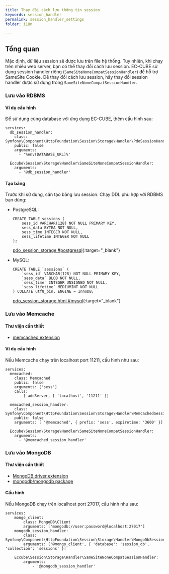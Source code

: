 ```yaml
---
title: Thay đổi cách lưu thông tin session
keywords: session_handler
permalink: session_handler_settings
folder: i18n

---
```


## Tổng quan

Mặc định, dữ liệu session sẽ được lưu trên file hệ thống. Tuy nhiên, khi chạy trên nhiều web server, bạn có thể thay đổi cách lưu session.
EC-CUBE sử dụng session handler riêng (`SameSiteNoneCompatSessionHandler`) để hỗ trợ SameSite Cookie. Để thay đổi cách lưu session, hãy thay đổi session handler được sử dụng trong `SameSiteNoneCompatSessionHandler`.

### Lưu vào RDBMS

#### Ví dụ cấu hình
Để sử dụng cùng database với ứng dụng EC-CUBE, thêm cấu hình sau:

```
services:
  db_session_handler:
    class: Symfony\Component\HttpFoundation\Session\Storage\Handler\PdoSessionHandler
    public: false
    arguments:
      - '%env(DATABASE_URL)%'

  Eccube\Session\Storage\Handler\SameSiteNoneCompatSessionHandler:
    arguments:
      - '@db_session_handler'
```

#### Tạo bảng
Trước khi sử dụng, cần tạo bảng lưu session. Chạy DDL phù hợp với RDBMS bạn dùng:

- PostgreSQL:

    ```
    CREATE TABLE sessions (
        sess_id VARCHAR(128) NOT NULL PRIMARY KEY,
        sess_data BYTEA NOT NULL,
        sess_time INTEGER NOT NULL,
        sess_lifetime INTEGER NOT NULL
    );
    ```
    [pdo_session_storage #postgresql](https://symfony.com/doc/3.4/doctrine/pdo_session_storage.html#postgresql){:target="_blank"}


- MySQL:

    ```
    CREATE TABLE `sessions` (
        `sess_id` VARCHAR(128) NOT NULL PRIMARY KEY,
        `sess_data` BLOB NOT NULL,
        `sess_time` INTEGER UNSIGNED NOT NULL,
        `sess_lifetime` MEDIUMINT NOT NULL
    ) COLLATE utf8_bin, ENGINE = InnoDB;
    ```
    [pdo_session_storage.html #mysql](https://symfony.com/doc/3.4/doctrine/pdo_session_storage.html#mysql){:target="_blank"}


### Lưu vào Memcache

#### Thư viện cần thiết
- [memcached extension](https://www.php.net/manual/ja/book.memcached.php)

#### Ví dụ cấu hình

Nếu Memcache chạy trên localhost port 11211, cấu hình như sau:

```
services:
  memcached:
    class: Memcached
    public: false
    arguments: ['sess']
    calls:
      - [ addServer, [ 'localhost', '11211' ]]

  memcached_session_handler:
    class: Symfony\Component\HttpFoundation\Session\Storage\Handler\MemcachedSessionHandler
    public: false
    arguments: [ '@memcached', { prefix: 'sess', expiretime: '3600' }]

  Eccube\Session\Storage\Handler\SameSiteNoneCompatSessionHandler:
    arguments:
      - '@memcached_session_handler'
```

### Lưu vào MongoDB

#### Thư viện cần thiết
- [MongoDB driver extension](https://www.php.net/manual/ja/set.mongodb.php)
- [mongodb/mongodb package](https://github.com/mongodb/mongo-php-library)

#### Cấu hình

Nếu MongoDB chạy trên localhost port 27017, cấu hình như sau:

```
services:
    mongo_client:
        class: MongoDB\Client
        arguments: ['mongodb://user:password@localhost:27017']
    mongodb_session_handler:
        class: Symfony\Component\HttpFoundation\Session\Storage\Handler\MongoDbSessionHandler
        arguments: ['@mongo_client', { 'database': 'session_db', 'collection': 'sessions' }]

    Eccube\Session\Storage\Handler\SameSiteNoneCompatSessionHandler:
        arguments:
            - '@mongodb_session_handler'
```
